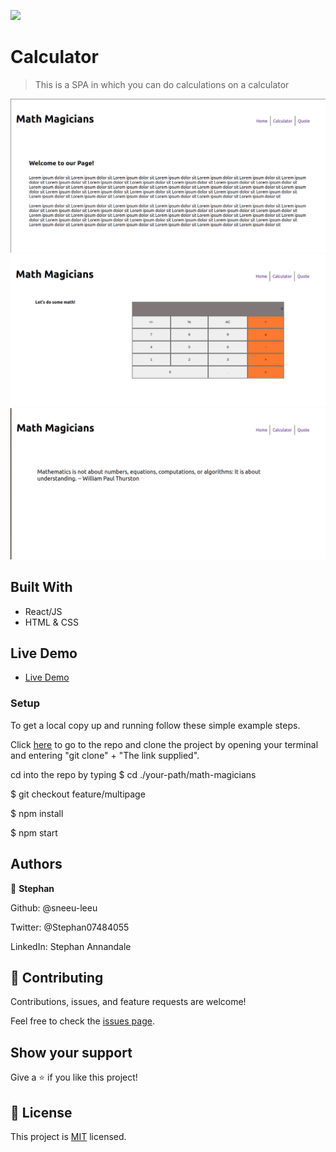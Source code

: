 ![](https://img.shields.io/badge/Microverse-blueviolet)

# Calculator

> This is a SPA in which you can do calculations on a calculator

![Homepage](./img/homepage.png)
![Calculator](./img/calpage.png)
![Quote](./img/quotepage.png)

## Built With

- React/JS
- HTML & CSS

## Live Demo


- [Live Demo](https://eloquent-bartik-1b997d.netlify.app/calculator)

### Setup

To get a local copy up and running follow these simple example steps.

Click [here](https://github.com/sneeu-leeu/math-magicians) to go to the repo and clone the project by opening your terminal and entering "git clone" + "The link supplied".

cd into the repo by typing
$ cd ./your-path/math-magicians

$ git checkout feature/multipage

$ npm install

$ npm start

## Authors

👤 **Stephan**

Github: @sneeu-leeu

Twitter: @Stephan07484055

LinkedIn: Stephan Annandale

## 🤝 Contributing

Contributions, issues, and feature requests are welcome!

Feel free to check the [issues page](https://github.com/sneeu-leeu/To-Do-List/issues/4).

## Show your support

Give a ⭐️ if you like this project!

## 📝 License

This project is [MIT](https://opensource.org/licenses/MIT) licensed.
